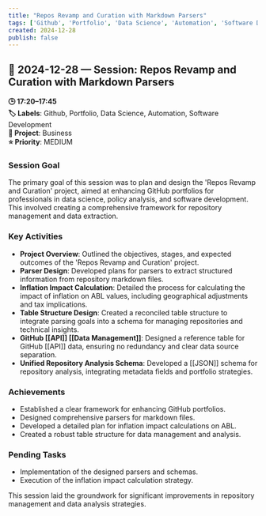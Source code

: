 ```yaml
---
title: "Repos Revamp and Curation with Markdown Parsers"
tags: ['Github', 'Portfolio', 'Data Science', 'Automation', 'Software Development']
created: 2024-12-28
publish: false
---
```


## 📅 2024-12-28 — Session: Repos Revamp and Curation with Markdown Parsers

**🕒 17:20–17:45**  
**🏷️ Labels**: Github, Portfolio, Data Science, Automation, Software Development  
**📂 Project**: Business  
**⭐ Priority**: MEDIUM  


### Session Goal
The primary goal of this session was to plan and design the 'Repos Revamp and Curation' project, aimed at enhancing GitHub portfolios for professionals in data science, policy analysis, and software development. This involved creating a comprehensive framework for repository management and data extraction.

### Key Activities
- **Project Overview**: Outlined the objectives, stages, and expected outcomes of the 'Repos Revamp and Curation' project.
- **Parser Design**: Developed plans for parsers to extract structured information from repository markdown files.
- **Inflation Impact Calculation**: Detailed the process for calculating the impact of inflation on ABL values, including geographical adjustments and tax implications.
- **Table Structure Design**: Created a reconciled table structure to integrate parsing goals into a schema for managing repositories and technical insights.
- **GitHub [[API]] [[Data Management]]**: Designed a reference table for GitHub [[API]] data, ensuring no redundancy and clear data source separation.
- **Unified Repository Analysis Schema**: Developed a [[JSON]] schema for repository analysis, integrating metadata fields and portfolio strategies.

### Achievements
- Established a clear framework for enhancing GitHub portfolios.
- Designed comprehensive parsers for markdown files.
- Developed a detailed plan for inflation impact calculations on ABL.
- Created a robust table structure for data management and analysis.

### Pending Tasks
- Implementation of the designed parsers and schemas.
- Execution of the inflation impact calculation strategy.

This session laid the groundwork for significant improvements in repository management and data analysis strategies.
